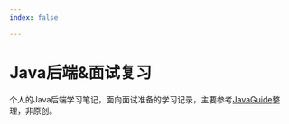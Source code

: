 ```yaml
---
index: false

---
```


# Java后端&面试复习

个人的Java后端学习笔记，面向面试准备的学习记录，主要参考[JavaGuide](https://javaguide.cn/home.html)整理，非原创。